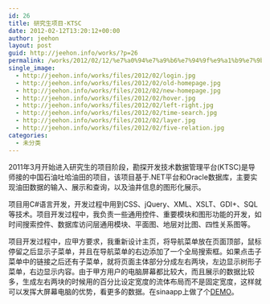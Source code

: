 ```yaml
---
id: 26
title: 研究生项目-KTSC
date: 2012-02-12T13:20:12+00:00
author: jeehon
layout: post
guid: http://jeehon.info/works/?p=26
permalink: /works/2012/02/12/%e7%a0%94%e7%a9%b6%e7%94%9f%e9%a1%b9%e7%9b%ae-ktsc/
single_image:
  - http://jeehon.info/works/files/2012/02/login.jpg
  - http://jeehon.info/works/files/2012/02/old-homepage.jpg
  - http://jeehon.info/works/files/2012/02/new-homepage.jpg
  - http://jeehon.info/works/files/2012/02/hover.jpg
  - http://jeehon.info/works/files/2012/02/left-right.jpg
  - http://jeehon.info/works/files/2012/02/time-search.jpg
  - http://jeehon.info/works/files/2012/02/layer.jpg
  - http://jeehon.info/works/files/2012/02/five-relation.jpg
categories:
  - 未分类
---
```

2011年3月开始进入研究生的项目阶段，勘探开发技术数据管理平台(KTSC)是导师接的中国石油吐哈油田的项目，该项目基于.NET平台和Oracle数据库，主要实现油田数据的输入、展示和查询，以及油井信息的图形化展示。

项目用C#语言开发，开发过程中用到CSS、jQuery、XML、XSLT、GDI+、SQL等技术。项目开发过程中，我负责一些通用控件、重要模块和图形功能的开发，如时间搜索控件、数据库访问层通用模块、平面图、地层对比图、四性关系图等。

项目开发过程中，应甲方要求，我重新设计主页，将导航菜单放在页面顶部，鼠标停留之后显示子菜单，并且在导航菜单的右边添加了一个全局搜索框。如果点击子菜单中的链接之后还有子菜单，就将页面主体部分分成左右两块，左边显示树形子菜单，右边显示内容。由于甲方用户的电脑屏幕都比较大，而且展示的数据比较多，生成左右两块的时候用的百分比设定宽度的流体布局而不是固定宽度，这样就可以发挥大屏幕电脑的优势，看更多的数据。在sinaapp上做了个[DEMO](http://ktsc.sinaapp.com/)。